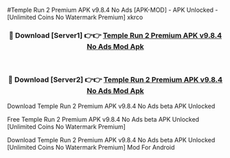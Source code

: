 #Temple Run 2 Premium APK v9.8.4 No Ads [APK-MOD] - APK Unlocked - [Unlimited Coins No Watermark Premium] xkrco



<div align="center">

<h3>🔴 Download [Server1] 👉👉 <a href="https://momento.my/?title=Temple_Run_2_Premium_APK_v9.8.4_No_Ads">Temple Run 2 Premium APK v9.8.4 No Ads Mod Apk</a></h3><br>

<h3>🔴 Download [Server2] 👉👉 <a href="https://momento.my/?title=Temple_Run_2_Premium_APK_v9.8.4_No_Ads">Temple Run 2 Premium APK v9.8.4 No Ads Mod Apk</a></h3>
</div>



Download Temple Run 2 Premium APK v9.8.4 No Ads beta APK Unlocked

Free Temple Run 2 Premium APK v9.8.4 No Ads beta APK Unlocked [Unlimited Coins No Watermark Premium]

Download Temple Run 2 Premium APK v9.8.4 No Ads beta APK Unlocked [Unlimited Coins No Watermark Premium] Mod For Android
